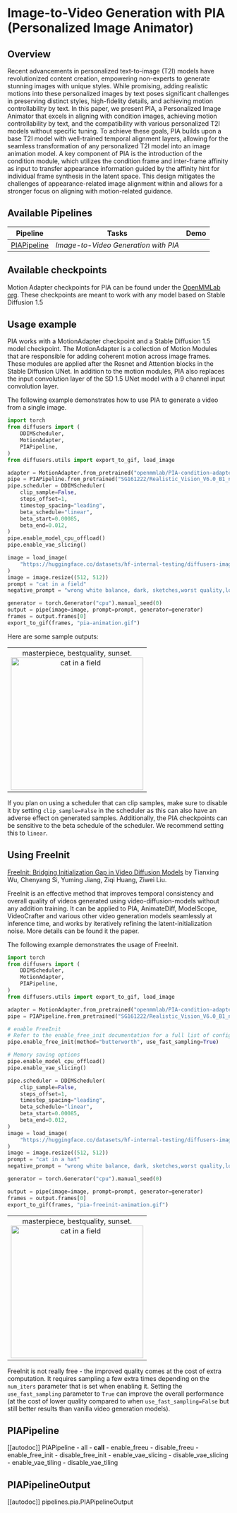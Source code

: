 <!--Copyright 2023 The HuggingFace Team. All rights reserved.

Licensed under the Apache License, Version 2.0 (the "License"); you may not use this file except in compliance with
the License. You may obtain a copy of the License at

http://www.apache.org/licenses/LICENSE-2.0

Unless required by applicable law or agreed to in writing, software distributed under the License is distributed on
an "AS IS" BASIS, WITHOUT WARRANTIES OR CONDITIONS OF ANY KIND, either express or implied. See the License for the
specific language governing permissions and limitations under the License.
-->

# Image-to-Video Generation with PIA (Personalized Image Animator)

## Overview

Recent advancements in personalized text-to-image (T2I) models have revolutionized content creation, empowering non-experts to generate stunning images with unique styles. While promising, adding realistic motions into these personalized images by text poses significant challenges in preserving distinct styles, high-fidelity details, and achieving motion controllability by text. In this paper, we present PIA, a Personalized Image Animator that excels in aligning with condition images, achieving motion controllability by text, and the compatibility with various personalized T2I models without specific tuning. To achieve these goals, PIA builds upon a base T2I model with well-trained temporal alignment layers, allowing for the seamless transformation of any personalized T2I model into an image animation model. A key component of PIA is the introduction of the condition module, which utilizes the condition frame and inter-frame affinity as input to transfer appearance information guided by the affinity hint for individual frame synthesis in the latent space. This design mitigates the challenges of appearance-related image alignment within and allows for a stronger focus on aligning with motion-related guidance.

## Available Pipelines

| Pipeline | Tasks | Demo
|---|---|:---:|
| [PIAPipeline](https://github.com/huggingface/diffusers/blob/main/src/diffusers/pipelines/pia/pipeline_pia.py) | *Image-to-Video Generation with PIA* |

## Available checkpoints

Motion Adapter checkpoints for PIA can be found under the [OpenMMLab org](https://huggingface.co/openmmlab/PIA-condition-adapter). These checkpoints are meant to work with any model based on Stable Diffusion 1.5

## Usage example

PIA works with a MotionAdapter checkpoint and a Stable Diffusion 1.5 model checkpoint. The MotionAdapter is a collection of Motion Modules that are responsible for adding coherent motion across image frames. These modules are applied after the Resnet and Attention blocks in the Stable Diffusion UNet. In addition to the motion modules, PIA also replaces the input convolution layer of the SD 1.5 UNet model with a 9 channel input convolution layer.

The following example demonstrates how to use PIA to generate a video from a single image.

```python
import torch
from diffusers import (
    DDIMScheduler,
    MotionAdapter,
    PIAPipeline,
)
from diffusers.utils import export_to_gif, load_image

adapter = MotionAdapter.from_pretrained("openmmlab/PIA-condition-adapter")
pipe = PIAPipeline.from_pretrained("SG161222/Realistic_Vision_V6.0_B1_noVAE", motion_adapter=adapter, torch_dtype=torch.float16)
pipe.scheduler = DDIMScheduler(
    clip_sample=False,
    steps_offset=1,
    timestep_spacing="leading",
    beta_schedule="linear",
    beta_start=0.00085,
    beta_end=0.012,
)
pipe.enable_model_cpu_offload()
pipe.enable_vae_slicing()

image = load_image(
    "https://huggingface.co/datasets/hf-internal-testing/diffusers-images/resolve/main/pix2pix/cat_6.png?download=true"
)
image = image.resize((512, 512))
prompt = "cat in a field"
negative_prompt = "wrong white balance, dark, sketches,worst quality,low quality"

generator = torch.Generator("cpu").manual_seed(0)
output = pipe(image=image, prompt=prompt, generator=generator)
frames = output.frames[0]
export_to_gif(frames, "pia-animation.gif")
```

Here are some sample outputs:

<table>
    <tr>
        <td><center>
        masterpiece, bestquality, sunset.
        <br>
        <img src="https://huggingface.co/datasets/huggingface/documentation-images/resolve/main/diffusers/pia-default-output.gif"
            alt="cat in a field"
            style="width: 300px;" />
        </center></td>
    </tr>
</table>


<Tip>

If you plan on using a scheduler that can clip samples, make sure to disable it by setting `clip_sample=False` in the scheduler as this can also have an adverse effect on generated samples. Additionally, the PIA checkpoints can be sensitive to the beta schedule of the scheduler. We recommend setting this to `linear`.

</Tip>

## Using FreeInit

[FreeInit: Bridging Initialization Gap in Video Diffusion Models](https://arxiv.org/abs/2312.07537) by Tianxing Wu, Chenyang Si, Yuming Jiang, Ziqi Huang, Ziwei Liu.

FreeInit is an effective method that improves temporal consistency and overall quality of videos generated using video-diffusion-models without any addition training. It can be applied to PIA, AnimateDiff, ModelScope, VideoCrafter and various other video generation models seamlessly at inference time, and works by iteratively refining the latent-initialization noise. More details can be found it the paper.

The following example demonstrates the usage of FreeInit.

```python
import torch
from diffusers import (
    DDIMScheduler,
    MotionAdapter,
    PIAPipeline,
)
from diffusers.utils import export_to_gif, load_image

adapter = MotionAdapter.from_pretrained("openmmlab/PIA-condition-adapter")
pipe = PIAPipeline.from_pretrained("SG161222/Realistic_Vision_V6.0_B1_noVAE", motion_adapter=adapter)

# enable FreeInit
# Refer to the enable_free_init documentation for a full list of configurable parameters
pipe.enable_free_init(method="butterworth", use_fast_sampling=True)

# Memory saving options
pipe.enable_model_cpu_offload()
pipe.enable_vae_slicing()

pipe.scheduler = DDIMScheduler(
    clip_sample=False,
    steps_offset=1,
    timestep_spacing="leading",
    beta_schedule="linear",
    beta_start=0.00085,
    beta_end=0.012,
)
image = load_image(
    "https://huggingface.co/datasets/hf-internal-testing/diffusers-images/resolve/main/pix2pix/cat_6.png?download=true"
)
image = image.resize((512, 512))
prompt = "cat in a hat"
negative_prompt = "wrong white balance, dark, sketches,worst quality,low quality"

generator = torch.Generator("cpu").manual_seed(0)

output = pipe(image=image, prompt=prompt, generator=generator)
frames = output.frames[0]
export_to_gif(frames, "pia-freeinit-animation.gif")
```

<table>
    <tr>
        <td><center>
        masterpiece, bestquality, sunset.
        <br>
        <img src="https://huggingface.co/datasets/huggingface/documentation-images/resolve/main/diffusers/pia-freeinit-output-cat.gif"
            alt="cat in a field"
            style="width: 300px;" />
        </center></td>
    </tr>
</table>


<Tip warning={true}>

FreeInit is not really free - the improved quality comes at the cost of extra computation. It requires sampling a few extra times depending on the `num_iters` parameter that is set when enabling it. Setting the `use_fast_sampling` parameter to `True` can improve the overall performance (at the cost of lower quality compared to when `use_fast_sampling=False` but still better results than vanilla video generation models).

</Tip>

## PIAPipeline

[[autodoc]] PIAPipeline
	- all
	- __call__
    - enable_freeu
    - disable_freeu
    - enable_free_init
    - disable_free_init
    - enable_vae_slicing
    - disable_vae_slicing
    - enable_vae_tiling
    - disable_vae_tiling

## PIAPipelineOutput

[[autodoc]] pipelines.pia.PIAPipelineOutput